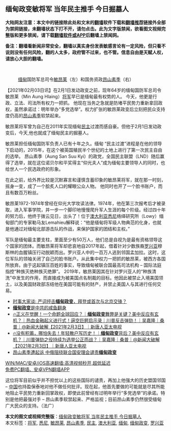  <h2>缅甸政变敏将军 当年民主推手 今日掘墓人</h2> <p class="notice"><b>大陆网友注意：本文中的链接除此处和文末的<a href="https://github.com/bannedbook/fanqiang" >翻墙</a>软件下载和<a href="https://github.com/killgcd/justmysocks/blob/master/README.md">翻墙推荐</a>链接外全部为禁网链接，未翻墙状态下打不开，请勿点击。此为文字版禁闻，欲看图文视频完整版和更多禁闻，请下载<a href="https://github.com/bannedbook/fanqiang">翻墙软件或APP</a>后翻墙上禁闻网。</p><p>备注：翻墙看新闻非常安全，翻墙以真实身份发表敏感言论有一定风险，但只看不说则没有任何风险，翻的人太多，政府管不过来，也不管。信息自由是天赋人权，请放心大胆的翻墙。</b></p>  <div class="entry"> <br /> <figure><a href="https://i2.wp.com/upload-images-bucket-v64rleca837do.s3.eu-west-1.amazonaws.com/wp-content/uploads/2021/02/03202052/CVOn2lqXAAAkrOf.jpg?fit=1200%2C866&#038;ssl=1" data-caption="缅甸国防军总司令敏昂莱（左）和国务资政昂山素季（右）"></a><figcaption class="wp-caption-text"><a href="https://www.bannedbook.org/bnews/tag/%e7%bc%85%e7%94%b8/" class="st_tag internal_tag" rel="tag" title="标签 缅甸 下的日志">缅甸</a>国防军总司令<a href="https://www.bannedbook.org/bnews/tag/%e6%95%8f%e6%98%82%e8%8e%b1/" class="st_tag internal_tag" rel="tag" title="标签 敏昂莱 下的日志">敏昂莱</a>（左）和国务资政<a href="https://www.bannedbook.org/bnews/tag/%e6%98%82%e5%b1%b1%e7%b4%a0%e5%ad%a3/" class="st_tag internal_tag" rel="tag" title="标签 昂山素季 下的日志">昂山素季</a>（右）</figcaption></figure> <p>【2021年02月03日讯】在2月1日发动政变之前，现年64岁的缅甸国防军总司令敏昂莱（Min Aung Hlaing）<a href="https://www.bannedbook.org/bnews/tag/%e5%b0%86%e5%86%9b/" class="st_tag internal_tag" rel="tag" title="标签 将军 下的日志">将军</a>早已是缅甸最有权势的人。 今天，他更是行政、立法、司法所有权力一把抓。 他现在当务之急就是防堵平民势力重新拿回政权，虽然承诺过：明年举办“多党选举”。权力扩张的敏昂莱政变后立刻把民众支持度仍高的<span class='wp_keywordlink'><a href="https://www.bannedbook.org/forum11/topic299.html" title="禁片：《The Lady》《昂山素季》" target="_blank">昂山素季</a></span>软禁起来。</p> <p>敏昂莱将军曾为自己在2011年实现缅甸<a href="https://www.bannedbook.org/bnews/tag/%e6%b0%91%e4%b8%bb/" class="st_tag internal_tag" rel="tag" title="标签 民主 下的日志">民主</a>过渡而感自豪。但他于2月1日发动政变后，今天,他也就成了缅甸民主的掘墓人。</p>  <p>敏昂莱担任缅甸国防军负责人已有十年之久。缅甸 “民主过渡”进程是在他的领导下启动的，2015年，在这个被英国殖民半个世纪的土地上进行了第一次民主自由的选举。 昂山素季（Aung San Suu Kyi）的政党，全国民主联盟（LND）随后赢得了选举，就在这位诺贝尔和平奖得主“仰光夫人”成为缅甸主要领导人的同时，也给世人一个民选政府的形象。</p> <p>在此之前，给外界比较是沉默寡言和谨慎含蓄印象的敏昂莱将军，就在那一时刻，摇身一变，成了一个脍炙人口的耀眼公众人物。 他同时也开了一个脸书账户，而且有数百万粉丝。</p>  <p>敏昂莱1972-1974年曾经在仰光大学攻读法律。1974年，他在第三次报考后才被录取，进入军事学院，并一步一个脚印地慢慢爬升军人生涯的每个阶级。经过四十年的努力后，他终于拨云见日，出头了！位于<a href="https://www.bannedbook.org/bnews/tag/%e6%be%b3%e5%a4%a7%e5%88%a9%e4%ba%9a/" class="st_tag internal_tag" rel="tag" title="标签 澳大利亚 下的日志">澳大利亚</a><a href="https://www.bannedbook.org/bnews/tag/%e6%82%89%e5%b0%bc/" class="st_tag internal_tag" rel="tag" title="标签 悉尼 下的日志">悉尼</a>络绎研究所（Lowy）缅甸部门的专家勒马友Lemahieu解释说：“他是缅甸将军级人物典范的化身，也就是他通过对缅甸北部游击队的作战，来保护国家的团结和主权。”</p> <p>军队是缅甸最主要支柱，里面至少有50万人，他们总是自视为是最有资格领导这个国家的团体。而敏昂莱将军却悲哀地自2017年起，借着针对少数族裔<a href="https://www.bannedbook.org/bnews/tag/%E7%BD%97%E5%85%B4%E4%BA%9A/" class="st_tag internal_tag" rel="tag" title="标签 罗兴亚 下的日志">罗兴亚</a>穆斯林的血腥镇压行动脱颖而出。罗兴亚人中的一百万人逃到邻国孟加拉。这时，这位军队的领袖关闭了自己的脸书账户。从此集中权力一把抓的敏昂莱，被西方各国所放弃。由于这起镇压百姓的事实，导致缅甸被联合国最高司法机构 &#8211; 国际法庭指控“种族灭绝种族灭绝罪”。 2019年，敏昂莱因其在针对罗兴亚人的“种族清洗”中发生的作用，而直接成为被美国点名制裁的目标。他因此被禁止入境美国领土，以及美国财政部冻结他在美国可能有的财产，并禁止美国人与其进行任何交易。</p>  <ul class='op-related-articles' title='相关阅读'> <li><a href='https://www.bannedbook.org/bnews/worldnews/usa/20210204/1480957.html' target='_blank'>时事大家谈: 严词抨击<b>缅甸政变</b>，拜登或首次与北京交锋？</a></li> <li><a href='https://www.bannedbook.org/bnews/ssgc/20210204/1480927.html' target='_blank'><b>缅甸政变</b>是中共的咸鱼翻身</a></li> <li><a href='https://www.bannedbook.org/bnews/taiwannews/20210204/1480873.html' target='_blank'>🔥正义在觉醒！一个命题全球回应？｜<b>缅甸政变</b>舞弊是关键？美中反应有玄机？｜热血金融起义进行式！逼空巨鳄启示录｜川普反击弹劾！｜吴嘉隆｜桑普｜@新闻大破解【2021年2月3日】｜新唐人亚太电视</a></li> <li><a href='https://www.bannedbook.org/bnews/bannedvideo/20210203/1480848.html' target='_blank'>🔥没有积蓄，哪怕失去！年轻散户写历史！｜<b>缅甸政变</b>背后？美中反应有玄机？｜川普弹劾之役持续为选举公正而战？｜吴嘉隆｜桑普｜@新闻大破解 【2021年2月3日】｜新唐人亚太电视</a></li> <li><a href='https://www.bannedbook.org/bnews/headline/20210203/1480846.html' target='_blank'>昂山素季遭起诉 中俄阻挠联合国安理会谴责<b>缅甸政变</b></a></li> </ul> <p class="texttj"> <a href="https://github.com/bannedbook/fanqiang/wiki/V2ray%E6%9C%BA%E5%9C%BA" target="_blank">WIN/MAC/安卓/iOS高速翻墙:高清视频秒开,超低延迟</a><br/> <a href="https://github.com/bannedbook/fanqiang/wiki/%E7%A6%81%E9%97%BB%E7%BD%91%E5%AE%89%E5%8D%93%E7%BF%BB%E5%A2%99%E6%96%B0%E9%97%BBAPP" target="_blank">免费PC翻墙、安卓VPN翻墙APP</a></p><p>这位将军目前似乎并不担忧以上的这些国际的谴责，再加上他强大的历史盟国邻国 &#8211; <span class='wp_keywordlink_affiliate'><a href="https://www.bannedbook.org/" title="中国" target="_blank">中国</a></span>也持盈保泰地对他不做任何批评。现在起，他首先要做的可能就是尽其所能地阻止平民势力重新回掌政权，即使此前曾经有过明年举行“多党选举”的承诺。特别是他把最强对手 &#8211; 昂山素季软禁起来、严格监视；目前昂山素季仍然很受缅甸广大民众的支持。（法广）</p><a name='sharetosocial'></a>       <div><b>本文的图文或视频完整版</b>：<a href='https://www.bannedbook.org/bnews/comments/20210204/1480967.html'>缅甸政变敏将军 当年民主推手 今日掘墓人</a></div>  </div><!--END ENTRY--> <div class="postfooter"> <div>本文标签：<a href="https://www.bannedbook.org/bnews/tag/%e5%b0%86%e5%86%9b/" rel="tag">将军</a>, <a href="https://www.bannedbook.org/bnews/tag/%e6%82%89%e5%b0%bc/" rel="tag">悉尼</a>, <a href="https://www.bannedbook.org/bnews/tag/%e6%95%8f%e6%98%82%e8%8e%b1/" rel="tag">敏昂莱</a>, <a href="https://www.bannedbook.org/bnews/tag/%e6%98%82%e5%b1%b1%e7%b4%a0%e5%ad%a3/" rel="tag">昂山素季</a>, <a href="https://www.bannedbook.org/bnews/tag/%e6%b0%91%e4%b8%bb/" rel="tag">民主</a>, <a href="https://www.bannedbook.org/bnews/tag/%e6%be%b3%e5%a4%a7%e5%88%a9%e4%ba%9a/" rel="tag">澳大利亚</a>, <a href="https://www.bannedbook.org/bnews/tag/%e7%bc%85%e7%94%b8/" rel="tag">缅甸</a>, <a href="https://www.bannedbook.org/bnews/tag/%e7%bc%85%e7%94%b8%e6%94%bf%e5%8f%98/" rel="tag">缅甸政变</a>, <a href="https://www.bannedbook.org/bnews/tag/%E7%BD%97%E5%85%B4%E4%BA%9A/" rel="tag">罗兴亚</a></div>  </div><!--END POSTFOOTER--> 